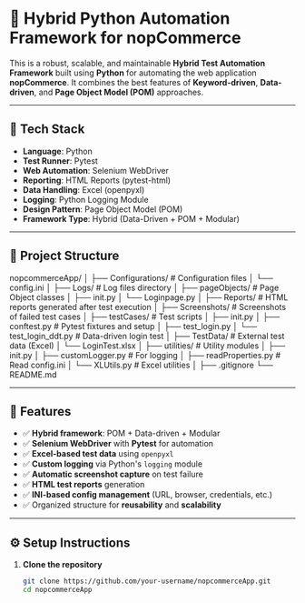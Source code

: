# 🧪 Hybrid Python Automation Framework for nopCommerce

This is a robust, scalable, and maintainable **Hybrid Test Automation Framework** built using **Python** for automating the web application **nopCommerce**. It combines the best features of **Keyword-driven**, **Data-driven**, and **Page Object Model (POM)** approaches.

---

## 🚀 Tech Stack

- **Language**: Python
- **Test Runner**: Pytest
- **Web Automation**: Selenium WebDriver
- **Reporting**: HTML Reports (pytest-html)
- **Data Handling**: Excel (openpyxl)
- **Logging**: Python Logging Module
- **Design Pattern**: Page Object Model (POM)
- **Framework Type**: Hybrid (Data-Driven + POM + Modular)

---

## 📁 Project Structure

nopcommerceApp/
│
├── Configurations/ # Configuration files
│ └── config.ini
│
├── Logs/ # Log files directory
│
├── pageObjects/ # Page Object classes
│ ├── init.py
│ └── Loginpage.py
│
├── Reports/ # HTML reports generated after test execution
│
├── Screenshots/ # Screenshots of failed test cases
│
├── testCases/ # Test scripts
│ ├── init.py
│ ├── conftest.py # Pytest fixtures and setup
│ ├── test_login.py
│ └── test_login_ddt.py # Data-driven login test
│
├── TestData/ # External test data (Excel)
│ └── LoginTest.xlsx
│
├── utilities/ # Utility modules
│ ├── init.py
│ ├── customLogger.py # For logging
│ ├── readProperties.py # Read config.ini
│ └── XLUtils.py # Excel utilities
│
├── .gitignore
└── README.md




---

## 🚀 Features

- ✅ **Hybrid framework**: POM + Data-driven + Modular
- ✅ **Selenium WebDriver** with **Pytest** for automation
- ✅ **Excel-based test data** using `openpyxl`
- ✅ **Custom logging** via Python's `logging` module
- ✅ **Automatic screenshot capture** on test failure
- ✅ **HTML test reports** generation
- ✅ **INI-based config management** (URL, browser, credentials, etc.)
- ✅ Organized structure for **reusability** and **scalability**

---

## ⚙️ Setup Instructions

1. **Clone the repository**
   ```bash
   git clone https://github.com/your-username/nopcommerceApp.git
   cd nopcommerceApp

